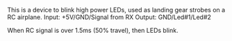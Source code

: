 This is a device to blink high power LEDs, used as landing gear strobes on a RC airplane.
Input: +5V/GND/Signal from RX
Output: GND/Led#1/Led#2

When RC signal is over 1.5ms (50% travel), then LEDs blink.
